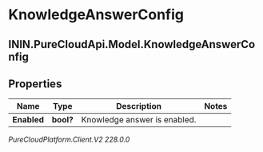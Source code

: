 # KnowledgeAnswerConfig

## ININ.PureCloudApi.Model.KnowledgeAnswerConfig

## Properties

|Name | Type | Description | Notes|
|------------ | ------------- | ------------- | -------------|
| **Enabled** | **bool?** | Knowledge answer is enabled. | |



_PureCloudPlatform.Client.V2 228.0.0_
